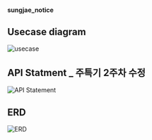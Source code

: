 #### sungjae_notice

## Usecase diagram

![usecase](https://user-images.githubusercontent.com/119986573/217707546-66eb0989-0bf1-4de2-a0e4-94a6adc62f22.png)


## API Statment _ 주특기 2주차 수정

![API Statement](https://user-images.githubusercontent.com/119986573/219302999-10c6a41d-49d5-4cb7-9d02-9e3b6df9e107.png)


## ERD

![ERD](https://user-images.githubusercontent.com/119986573/219303467-7db93044-0ddf-488e-a017-7a4bcef30602.JPG)
